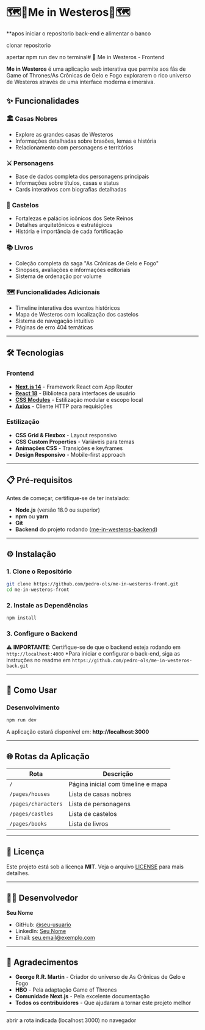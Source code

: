 # 🗺️👑Me in Westeros👑🗺️

**apos iniciar o repositorio back-end e alimentar o banco

clonar repositorio

apertar npm run dev no terminal# 🏰 Me in Westeros - Frontend

**Me in Westeros** é uma aplicação web interativa que permite aos fãs de Game of Thrones/As Crônicas de Gelo e Fogo explorarem o rico universo de Westeros através de uma interface moderna e imersiva.

## ✨ Funcionalidades

### 🏛️ **Casas Nobres**
- Explore as grandes casas de Westeros
- Informações detalhadas sobre brasões, lemas e história
- Relacionamento com personagens e territórios

### ⚔️ **Personagens**
- Base de dados completa dos personagens principais
- Informações sobre títulos, casas e status
- Cards interativos com biografias detalhadas

### 🏰 **Castelos**
- Fortalezas e palácios icônicos dos Sete Reinos
- Detalhes arquitetônicos e estratégicos
- História e importância de cada fortificação

### 📚 **Livros**
- Coleção completa da saga "As Crônicas de Gelo e Fogo"
- Sinopses, avaliações e informações editoriais
- Sistema de ordenação por volume

### 🗺️ **Funcionalidades Adicionais**
- Timeline interativa dos eventos históricos
- Mapa de Westeros com localização dos castelos
- Sistema de navegação intuitivo
- Páginas de erro 404 temáticas

---

## 🛠️ Tecnologias

### **Frontend**
- **[Next.js 14](https://nextjs.org/)** - Framework React com App Router
- **[React 18](https://reactjs.org/)** - Biblioteca para interfaces de usuário
- **[CSS Modules](https://github.com/css-modules/css-modules)** - Estilização modular e escopo local
- **[Axios](https://axios-http.com/)** - Cliente HTTP para requisições

### **Estilização**
- **CSS Grid & Flexbox** - Layout responsivo
- **CSS Custom Properties** - Variáveis para temas
- **Animações CSS** - Transições e keyframes
- **Design Responsivo** - Mobile-first approach

---

## 📋 Pré-requisitos

Antes de começar, certifique-se de ter instalado:

- **Node.js** (versão 18.0 ou superior)
- **npm** ou **yarn**
- **Git**
- **Backend** do projeto rodando ([me-in-westeros-backend](link-do-backend))

---

## ⚙️ Instalação

### 1. **Clone o Repositório**
```bash
git clone https://github.com/pedro-ols/me-in-westeros-front.git
cd me-in-westeros-front
```

### 2. **Instale as Dependências**
```bash
npm install
```

### 3. **Configure o Backend**
⚠️ **IMPORTANTE**: Certifique-se de que o backend esteja rodando em `http://localhost:4000`
*Para iniciar e configurar o back-end, siga as instruções no readme em `https://github.com/pedro-ols/me-in-westeros-back.git`

---

## 🚀 Como Usar

### **Desenvolvimento**
```bash
npm run dev
```

A aplicação estará disponível em: **http://localhost:3000**

---

## 🌐 Rotas da Aplicação

| Rota | Descrição |
|------|-----------|
| `/` | Página inicial com timeline e mapa |
| `/pages/houses` | Lista de casas nobres |
| `/pages/characters` | Lista de personagens |
| `/pages/castles` | Lista de castelos |
| `/pages/books` | Lista de livros |

---

## 📜 Licença

Este projeto está sob a licença **MIT**. Veja o arquivo [LICENSE](LICENSE) para mais detalhes.

---

## 👨‍💻 Desenvolvedor

**Seu Nome**
- GitHub: [@seu-usuario](https://github.com/seu-usuario)
- LinkedIn: [Seu Nome](https://linkedin.com/in/seu-perfil)
- Email: seu.email@exemplo.com

---

## 🙏 Agradecimentos

- **George R.R. Martin** - Criador do universo de As Crônicas de Gelo e Fogo
- **HBO** - Pela adaptação Game of Thrones
- **Comunidade Next.js** - Pela excelente documentação
- **Todos os contribuidores** - Que ajudaram a tornar este projeto melhor

---

abrir a rota indicada (localhost:3000) no navegador
